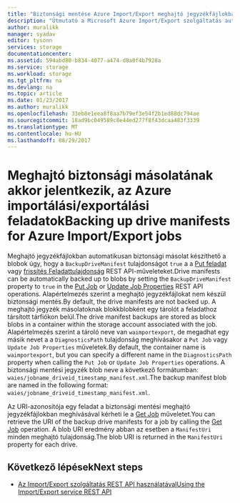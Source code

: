 ```yaml
---
title: "Biztonsági mentése Azure Import/Export meghajtó jegyzékfájlokban |} Microsoft Docs"
description: "Útmutató a Microsoft Azure Import/Export szolgáltatás automatikusan biztonsági másolat a meghajtó jegyzékfájlokban."
author: muralikk
manager: syadav
editor: tysonn
services: storage
documentationcenter: 
ms.assetid: 594abd80-b834-4077-a474-d8a0f4b7928a
ms.service: storage
ms.workload: storage
ms.tgt_pltfrm: na
ms.devlang: na
ms.topic: article
ms.date: 01/23/2017
ms.author: muralikk
ms.openlocfilehash: 33eb8e1eea8f8aa7b79ef3e54f2b1ed88dc794ae
ms.sourcegitcommit: 18ad9bc049589c8e44ed277f8f43dcaa483f3339
ms.translationtype: MT
ms.contentlocale: hu-HU
ms.lasthandoff: 08/29/2017
---
```

# <a name="backing-up-drive-manifests-for-azure-importexport-jobs"></a><span data-ttu-id="c0626-103">Meghajtó biztonsági másolatának akkor jelentkezik, az Azure importálási/exportálási feladatok</span><span class="sxs-lookup"><span data-stu-id="c0626-103">Backing up drive manifests for Azure Import/Export jobs</span></span>

<span data-ttu-id="c0626-104">Meghajtó jegyzékfájlokban automatikusan biztonsági másolat készíthető a blobok úgy, hogy a `BackupDriveManifest` tulajdonságot `true` a a [Put feladat](/rest/api/storageimportexport/jobs#Jobs_CreateOrUpdate) vagy [frissítés Feladattulajdonság](/rest/api/storageimportexport/jobs#Jobs_Update) REST API-műveleteket.</span><span class="sxs-lookup"><span data-stu-id="c0626-104">Drive manifests can be automatically backed up to blobs by setting the `BackupDriveManifest` property to `true` in the [Put Job](/rest/api/storageimportexport/jobs#Jobs_CreateOrUpdate) or [Update Job Properties](/rest/api/storageimportexport/jobs#Jobs_Update) REST API operations.</span></span> <span data-ttu-id="c0626-105">Alapértelmezés szerint a meghajtó jegyzékfájlokat nem készül biztonsági mentés.</span><span class="sxs-lookup"><span data-stu-id="c0626-105">By default, the drive manifests are not backed up.</span></span> <span data-ttu-id="c0626-106">A meghajtó jegyzék másolatoknak blokkblobként egy tárolót a feladathoz társított tárfiókon belül.</span><span class="sxs-lookup"><span data-stu-id="c0626-106">The drive manifest backups are stored as block blobs in a container within the storage account associated with the job.</span></span> <span data-ttu-id="c0626-107">Alapértelmezés szerint a tároló neve van `waimportexport`, de megadhat egy másik nevet a a `DiagnosticsPath` tulajdonság meghívásakor a `Put Job` vagy `Update Job Properties` műveletek.</span><span class="sxs-lookup"><span data-stu-id="c0626-107">By default, the container name is `waimportexport`, but you can specify a different name in the `DiagnosticsPath` property when calling the `Put Job` or `Update Job Properties` operations.</span></span> <span data-ttu-id="c0626-108">A biztonsági mentési jegyzék blob neve a következő formátumban: `waies/jobname_driveid_timestamp_manifest.xml`.</span><span class="sxs-lookup"><span data-stu-id="c0626-108">The backup manifest blob are named in the following format: `waies/jobname_driveid_timestamp_manifest.xml`.</span></span>

 <span data-ttu-id="c0626-109">Az URI-azonosítója egy feladat a biztonsági mentési meghajtó jegyzékfájlokban meghívásával kérheti le a [Get Job](/rest/api/storageimportexport/jobs#Jobs_Get) műveletet.</span><span class="sxs-lookup"><span data-stu-id="c0626-109">You can retrieve the URI of the backup drive manifests for a job by calling the [Get Job](/rest/api/storageimportexport/jobs#Jobs_Get) operation.</span></span> <span data-ttu-id="c0626-110">A blob URI eredmény abban az esetben a `ManifestUri` minden meghajtó tulajdonság.</span><span class="sxs-lookup"><span data-stu-id="c0626-110">The blob URI is returned in the `ManifestUri` property for each drive.</span></span>

## <a name="next-steps"></a><span data-ttu-id="c0626-111">Következő lépések</span><span class="sxs-lookup"><span data-stu-id="c0626-111">Next steps</span></span>

* [<span data-ttu-id="c0626-112">Az Import/Export szolgáltatás REST API használatával</span><span class="sxs-lookup"><span data-stu-id="c0626-112">Using the Import/Export service REST API</span></span>](storage-import-export-using-the-rest-api.md)

